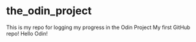 # the_odin_project
This is my repo for logging my progress in the Odin Project
My first GitHub repo!
Hello Odin!